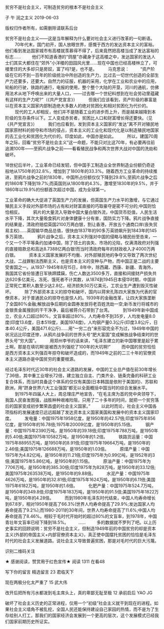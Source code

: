 贫穷不是社会主义，可制造贫穷的根本不是社会主义

子 午  润之主义  2019-06-03

版权归作者所有，如需删除请联系后台

贫穷不是社会主义——这是当年解释为什么要对社会主义进行改革的一句断语。
　　
70年代末，国门初开，国人放眼世界，感慨于西方的发达资本主义的富裕。他们看到发达国家城市有高楼就羡慕得不得了，后来竟然把高楼当成了发达富裕的标志……
　　
他们不知道香港的“鸽屋”亦藏身于这高楼之中，发达国家的发达人士们其实大都住在“郊外”小洋楼的田园风光里……现在中国也已经高楼林立了，可楼里住的大多却只是房奴，富了吗?是，也不是。
　　
马克思说：
　　
“资产阶级在它的不到一百年的阶级统治中所创造的生产力，比过去一切世代创造的全部生产力还要多，还要大。自然力的征服，机器的采用，化学在工业和农业中的应用，轮船的行驶，铁路的通行，电报的使用，整个整个大陆的开垦，河川的通航，仿佛用法术从地下呼唤出来的大量人口，——过去哪一个世纪料想到在社会劳动里蕴藏有这样的生产力呢?”（《共产党宣言》）
　　
但我们应该看到，资产阶级的暴富是以在资本主义国家内部制造绝大多数人的绝对贫困化和相对贫困化为代价的。
　　
现代的工人却相反，他们并不是随着工业的进步而上升，而是越来越降到本阶级的生存条件以下。工人变成赤贫者，贫困比人口和财富增长得还要快。（见《共产党宣言》）
　　
我们也应看到，发到资本主义国家的“发达”离不开对殖民地国家原材料的掠夺和市场的侵占，资本主义的工业化和现代化是以制造殖民地国家的去工业化和贫困化为代价的。印度如此，中国亦是如此。
　　
所以，建国70周年之际，回看“贫穷不是社会主义”这一命题，不能只对比这70年，有必要再往前追溯100年——至鸦片战争之前——看看殖民战争和两次世界大战对中国的洗劫和破坏。
　　

18世纪后半叶，工业革命已经发轫，但中国手工制造业全世界制造业份额仍奇迹般地从1750年的32.8%，增加到了1800年的33.3%。随着西方工业革命的持续推进，至鸦片战争之前的1830年，中国所占份额仅仅下降到29.8%;至鸦片战争之后的1860年下降到19.7%;而英国则从1800年的4.3%，激增至1830年的9.5%，并于1860年以19.9%的份额首次超过中国，成为全球第一。

工业革命的确大大促进了英国生产力的发展，但英国生产力水平的激增，与它通过殖民主义手段对外部市场的占有和对财富直接的巧取豪夺是密不可分的;中国则恰恰相反。
　　
鸦片的大量流入导致中国大量白银外流，中国货币贬值，人民生活水平下降，其次大量吸食鸦片对身体健康十分有害，国防实力下降。鸦片战争直接的结果是，清政府赔偿英国2100万两白银，割让香港，开放五个通商口岸(丧失贸易主权)……英国输华商品总值，很快由1837年的90多万英镑飙升到1843年的145多万英镑。
　　
鸦片战争之后，资本主义列强对中国的侵略与殖民纷至沓来，一个又一个不平等条约加诸中国，除了领土的丧失、市场的沦陷，仅满清政府对列强的直接赔款总和高达8.7388亿两白银!而当时清政府每年的财政收入才4000万两白银。
　　
资本主义国家发展的不均衡、对外部殖民地的争夺又导致了两次世纪大战，二战罪魁法西斯主义，也是资本主义的变种与产物，而中国正是二战的主要受害国之一。从1937-1945年8月15日，8年中，除西藏、西康、新疆、青海外，我国其它省份皆遭日军铁蹄蹂躏，伤亡人数达3500多万，直接和间接财产损失共达620多亿美元，冻死、饿死者不计其数，从1874到1945日本侵华时期，中国非正常死亡累积人数至少达2.8亿，经济损失50万亿美元，工农业生产遭到毁灭性破坏。
　　
除了外部资本主义的掠夺和破坏，国内以蒋宋孔陈四大家族为代表的官僚资本，对于普通民众的掠夺也是惊人的。1939年的金融改革，让四大家族垄断了全国80%金融;解放战争后期的金圆券发放将老百姓洗劫一空;新币发行将城市的金银贵金属搜刮的干干净净，最后被蒋介石带到了台湾。
　　
到1949年新中国成立，农业人口超过80%，文盲率超过80%，人均寿命不到35岁，人均发电量8.0度(印度13.6度，日本519度，美国1974度)，人均钢产量0.3公斤(印度3.8公斤，日本40.4公斤，美国471.6公斤)……用“一穷二白”来形容完全不为过，1949年中国的状况远比印度还惨，从鸦片战争前的世界头号“肥大富国”变成解放战争结束时的世界头号“穷大国”。
　　
用郑州李爷的话来讲，“毛泽东建立的新中国哪里是起于累土啊，那是在填坑啊!是被西方列强挖了100年的大坑啊!”
　　
而中国的贫穷恰恰是西方资本主义列强百年掠夺和破坏造成的，而1949年之前的二三十年的官僚资本主义道路亦是中国贫穷的重要根源。



经过毛泽东时代近30年的社会主义道路的发展，中国的工业总产值在前30年增长了36倍，其中重工业增长72倍，建立独立自主、门类齐全、链条完备的科研工业复合体系，而当时具备这个体系的仅仅有美国(日本韩国是依附于美国的)、苏联和欧洲，用“跻身世界六大工业强国”都无以全面概括中国当时的综合发展水平。
　　
到1975年四届人大上，周总理庄严地宣告，“在毛主席为首的党中央领导下，我国人民奋发图强，战胜种种艰难险阻，只用了二十多年的时间，就把一个贫穷落后的国家变成初步繁荣昌盛的社会主义国家。”
　　
以此时而论，社会主义中国各项指标的发展速度已远远超越了发达资本主义国家美国和发展中的资本主义国家印度。
　　
发电量：中国1975年1958亿度，是1950年的42.57倍;印度1975年856亿度，是1950年的16.78倍;1975年20009亿度，是1950年的5.15倍。
　　
钢产量：中国1975年2390万吨，是1950年的39.18倍;印度1975年788万吨，是1950年的5.40倍;美国1975年10582万吨，是1950年的1.2倍。
　　
铁路货运量：中国1975年88955万吨，是1950年的8.91倍;印度1975年19664万吨，是1950年的2.46倍;美国1975年126688万吨，是1950年的1.03倍。
　　
原煤产量：中国1975年为4.82亿吨，是1950年的11.21倍;印度1975年为0.99亿吨，是1952年的3倍;美国1975年5.86亿吨，是1950年的1.15倍。
　　
原油产量：中国1975年为7706万吨，是1950年的385.30倍;印度1975年为828万吨，是1950年的33.12倍;美国1975年263538万吨，是1950年的9.88倍。
　　
水泥产量：中国1975年4626万吨，是1950年的32.81倍;印度1975年1624万吨，是1950年的6.11倍;美国1975年6182万吨，是1950年的1.6倍。
　　
化肥产量：中国1975年524.7万吨，是1950年的349.8倍;印度1975年183万吨，是1950年的91.5倍;美国1975年1822万吨，是1950年的4.28倍。
　　
而到1980年毛泽东时代结束，中国人均寿命增长到67.8岁，相对1950年提高了66.3%(世界人均寿命提高了29.9%;发达国家人均寿命提高了9.2%);而1980-2011的30年间，世界人均寿命提高了11.6%;中国人均寿命提高了8.46%。相较于毛时代开始时的超过80%的文盲率，到1978年，中国青壮年文盲率已经下降到18.5%。
　　……
　　
多的数据就不罗列了吧。以上历史事实的回顾说明：贫穷不是社会主义，但制造1949年前的中国贫穷的却是资本主义(外部的帝国主义+内部官僚资本主义)，真正使中国摆托贫困的恰恰是毛泽东时代的社会主义发展道路。说社会主义导致普遍贫困，那是对毛时代的巨大污蔑。

识别二维码关注


 ★ 感谢阅读，赞赏用于红色宣传★
阅读 1311
 在看48

写下你的留言
精选留言
 23
君临天下

 现在两极分化太严重了
 15
武大伟

 改开后把所有污水都泼到毛主席头上，真的卑鄙无耻至极
 12
承前启后 YAO JG

 破坏了社会主义历史的正常进程，仅用一个“初级”社会主义就干到现在的进程。如果社会主义墙角不被乱挖，全国人民还能保持建设自己家园的热情，而不是为了生存给别人打工，那我们的国家经济会发展到一个更高的层次，这个发展模式已经我们国家前期历史所证实。
